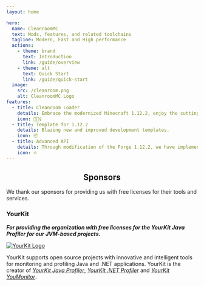 ```yaml
---
layout: home

hero:
  name: CleanroomMC
  text: Mods, features, and related toolchains
  tagline: Modern, Fast and High performance
  actions:
    - theme: brand
      text: Introduction
      link: /guide/overview
    - theme: alt
      text: Quick Start
      link: /guide/quick-start
  image:
    src: /cleanroom.png
    alt: CleanroomMC Logo
features:
  - title: Cleanroom Loader
    details: Embrace the modernized Minecraft 1.12.2, enjoy the cutting-edge toolchain.
    icon: 🏃🏻‍♀️
  - title: Template for 1.12.2
    details: Blazing new and improved development templates.
    icon: 📦
  - title: Advanced API
    details: Through modification of the Forge 1.12.2, we have implemented a number of useful and reliable APIs.
    icon: 🔥
---
```



## <div class="center">Sponsors</div>

<div class="center">We thank our sponsors for providing us with free licenses for their tools and services.</div>

### YourKit

***For providing the organization with free licenses for the YourKit Java Profiler for our JVM-based projects.***

[![YourKit Logo](/yourkit.png)](https://www.yourkit.com/)

YourKit supports open source projects with innovative and intelligent tools
for monitoring and profiling Java and .NET applications.
YourKit is the creator of [*YourKit Java Profiler*](https://www.yourkit.com/java/profiler/), [*YourKit .NET Profiler*](https://www.yourkit.com/dotnet-profiler/) and [*YourKit YouMonitor*](https://www.yourkit.com/youmonitor/).

<style>
:root {
  --vp-home-hero-name-color: transparent;
  --vp-home-hero-name-background: -webkit-linear-gradient(120deg, #bd34fe 30%, #41d1ff);

  --vp-home-hero-image-background-image: linear-gradient(-45deg, #bd34fe 50%, #47caff 50%);
  --vp-home-hero-image-filter: blur(44px);
}

@media (min-width: 640px) {
  :root {
    --vp-home-hero-image-filter: blur(56px);
  }
}

@media (min-width: 960px) {
  :root {
    --vp-home-hero-image-filter: blur(68px);
  }
}

.center {
  justify-content: center;
  display: flex;
}
</style>
